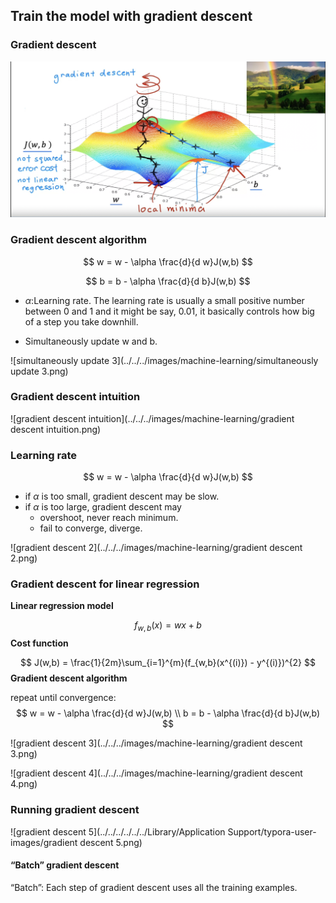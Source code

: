 ## Train the model with gradient descent

### Gradient descent

![gradient_descent_1](../../../images/machine-learning/gradient_descent_1.png)

### Gradient descent algorithm

$$
w = w - \alpha \frac{d}{d w}J(w,b)
$$

$$
b = b - \alpha \frac{d}{d b}J(w,b)
$$

- $\alpha$:Learning rate. The learning rate is usually a small positive number between 0 and 1 and it might be say, 0.01, it basically controls how  big of a step you take downhill.

- Simultaneously update w and b.

![simultaneously update 3](../../../images/machine-learning/simultaneously update 3.png)

### Gradient descent intuition

![gradient descent intuition](../../../images/machine-learning/gradient descent intuition.png)

### Learning rate

$$
w = w - \alpha \frac{d}{d w}J(w,b)
$$

- if $\alpha$​ is too small, gradient descent may be slow.
- if $\alpha$ is too large, gradient descent may 
  - overshoot, never reach minimum.
  - fail to converge, diverge.

![gradient descent 2](../../../images/machine-learning/gradient descent 2.png)

### Gradient descent for linear regression

**Linear regression model**

$$
f_{w,b}(x) = wx + b
$$
**Cost function**

$$
J(w,b) = \frac{1}{2m}\sum_{i=1}^{m}(f_{w,b}(x^{(i)}) - y^{(i)})^{2}
$$
**Gradient descent algorithm**

repeat until convergence:
$$
w = w - \alpha \frac{d}{d w}J(w,b) \\
b = b - \alpha \frac{d}{d b}J(w,b)
$$

![gradient descent 3](../../../images/machine-learning/gradient descent 3.png)

![gradient descent 4](../../../images/machine-learning/gradient descent 4.png)

### Running gradient descent

![gradient descent 5](../../../../../../Library/Application Support/typora-user-images/gradient descent 5.png)

#### “Batch” gradient descent

“Batch”: Each step of gradient descent uses all the training examples.




